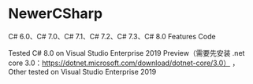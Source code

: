 # NewerCSharp
C# 6.0、C# 7.0、C# 7.1、C# 7.2、C# 7.3、C# 8.0 Features Code

Tested C# 8.0 on Visual Studio Enterprise 2019 Preview（需要先安装 .net core 3.0：https://dotnet.microsoft.com/download/dotnet-core/3.0）
，Other tested on Visual Studio Enterprise 2019
